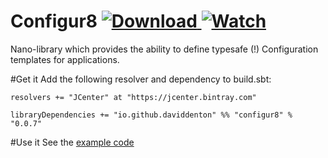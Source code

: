 Configur8 [ ![Download](https://api.bintray.com/packages/daviddenton/maven/configur8/images/download.svg) ](https://bintray.com/daviddenton/maven/configur8/_latestVersion) [ ![Watch](https://www.bintray.com/docs/images/bintray_badge_color.png) ](https://bintray.com/daviddenton/maven/configur8/view?source=watch)
=========

Nano-library which provides the ability to define typesafe (!) Configuration templates for applications.

#Get it
Add the following resolver and dependency to build.sbt:
```
resolvers += "JCenter" at "https://jcenter.bintray.com"

libraryDependencies += "io.github.daviddenton" %% "configur8" % "0.0.7"
```

#Use it
See the [example code](https://github.com/daviddenton/configur8/tree/master/src/test/scala/examples)